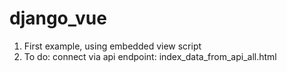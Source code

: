 # django_vue

1. First example, using embedded view script
2. To do: connect via api endpoint: index_data_from_api_all.html

